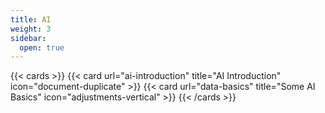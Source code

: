 ```yaml
---
title: AI
weight: 3
sidebar:
  open: true
---
```


{{< cards >}}
  {{< card url="ai-introduction" title="AI Introduction" icon="document-duplicate" >}}
  {{< card url="data-basics" title="Some AI Basics" icon="adjustments-vertical" >}}
{{< /cards >}}